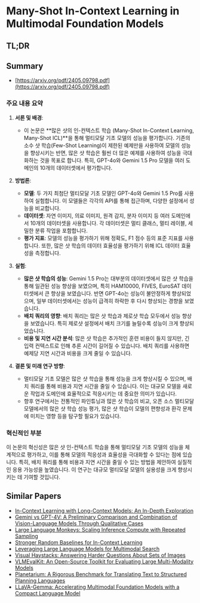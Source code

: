 # Many-Shot In-Context Learning in Multimodal Foundation Models
## TL;DR
## Summary
- [https://arxiv.org/pdf/2405.09798.pdf](https://arxiv.org/pdf/2405.09798.pdf)

### 주요 내용 요약

1. **서론 및 배경**:
   - 이 논문은 **많은 샷의 인-컨텍스트 학습 (Many-Shot In-Context Learning, Many-Shot ICL)**을 통해 멀티모달 기초 모델의 성능을 평가합니다. 기존의 소수 샷 학습(Few-Shot Learning)이 제한된 예제만을 사용하여 모델의 성능을 향상시키는 반면, 많은 샷 학습은 훨씬 더 많은 예제를 사용하여 성능을 극대화하는 것을 목표로 합니다. 특히, GPT-4o와 Gemini 1.5 Pro 모델을 여러 도메인의 10개의 데이터셋에서 평가합니다.

2. **방법론**:
   - **모델**: 두 가지 최첨단 멀티모달 기초 모델인 GPT-4o와 Gemini 1.5 Pro를 사용하여 실험합니다. 이 모델들은 각각의 API를 통해 접근하며, 다양한 설정에서 성능을 비교합니다.
   - **데이터셋**: 자연 이미지, 의료 이미지, 원격 감지, 분자 이미지 등 여러 도메인에서 10개의 데이터셋을 사용합니다. 각 데이터셋은 멀티 클래스, 멀티 레이블, 세밀한 분류 작업을 포함합니다.
   - **평가 지표**: 모델의 성능을 평가하기 위해 정확도, F1 점수 등의 표준 지표를 사용합니다. 또한, 많은 샷 학습의 데이터 효율성을 평가하기 위해 ICL 데이터 효율성을 측정합니다.

3. **실험**:
   - **많은 샷 학습의 성능**: Gemini 1.5 Pro는 대부분의 데이터셋에서 많은 샷 학습을 통해 일관된 성능 향상을 보였으며, 특히 HAM10000, FIVES, EuroSAT 데이터셋에서 큰 향상을 보였습니다. 반면 GPT-4o는 성능이 불안정하게 향상되었으며, 일부 데이터셋에서는 성능이 급격히 하락한 후 다시 향상되는 경향을 보였습니다.
   - **배치 쿼리의 영향**: 배치 쿼리는 많은 샷 학습과 제로샷 학습 모두에서 성능 향상을 보였습니다. 특히 제로샷 설정에서 배치 크기를 늘릴수록 성능이 크게 향상되었습니다.
   - **비용 및 지연 시간 분석**: 많은 샷 학습은 추가적인 훈련 비용이 들지 않지만, 긴 입력 컨텍스트로 인해 추론 시간이 길어질 수 있습니다. 배치 쿼리를 사용하면 예제당 지연 시간과 비용을 크게 줄일 수 있습니다.

4. **결론 및 미래 연구 방향**:
   - 멀티모달 기초 모델은 많은 샷 학습을 통해 성능을 크게 향상시킬 수 있으며, 배치 쿼리를 통해 비용과 지연 시간을 줄일 수 있습니다. 이는 대규모 모델을 새로운 작업과 도메인에 효율적으로 적응시키는 데 중요한 의미가 있습니다.
   - 향후 연구에서는 전통적인 파인튜닝과 많은 샷 학습의 비교, 오픈 소스 멀티모달 모델에서의 많은 샷 학습 성능 평가, 많은 샷 학습이 모델의 편향성과 환각 문제에 미치는 영향 등을 탐구할 필요가 있습니다.

### 혁신적인 부분
이 논문의 혁신성은 많은 샷 인-컨텍스트 학습을 통해 멀티모달 기초 모델의 성능을 체계적으로 평가하고, 이를 통해 모델의 적응성과 효율성을 극대화할 수 있다는 점에 있습니다. 특히, 배치 쿼리를 통해 비용과 지연 시간을 줄일 수 있는 방법을 제안하여 실질적인 응용 가능성을 높였습니다. 이 연구는 대규모 멀티모달 모델의 실용성을 크게 향상시키는 데 기여할 것입니다.

## Similar Papers
- [In-Context Learning with Long-Context Models: An In-Depth Exploration](2405.00200.md)
- [Gemini vs GPT-4V: A Preliminary Comparison and Combination of Vision-Language Models Through Qualitative Cases](2312.15011.md)
- [Large Language Monkeys: Scaling Inference Compute with Repeated Sampling](2407.21787.md)
- [Stronger Random Baselines for In-Context Learning](2404.13020.md)
- [Leveraging Large Language Models for Multimodal Search](2404.15790.md)
- [Visual Haystacks: Answering Harder Questions About Sets of Images](2407.13766.md)
- [VLMEvalKit: An Open-Source Toolkit for Evaluating Large Multi-Modality Models](2407.11691.md)
- [Planetarium: A Rigorous Benchmark for Translating Text to Structured Planning Languages](2407.03321.md)
- [LLaVA-Gemma: Accelerating Multimodal Foundation Models with a Compact Language Model](2404.01331.md)
